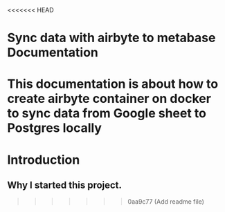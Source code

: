 <<<<<<< HEAD
# Sync data with airbyte to metabase Documentation
This documentation is about how to create airbyte container on docker to sync data from Google sheet to Postgres locally
=======
# Introduction
## Why I started this project.
>>>>>>> 0aa9c77 (Add readme file)
